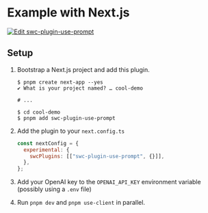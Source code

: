 # Example with Next.js

[![Edit swc-plugin-use-prompt](https://codesandbox.io/static/img/play-codesandbox.svg)](https://codesandbox.io/p/devbox/swc-plugin-use-prompt-m73dsf?embed=1)

## Setup

1. Bootstrap a Next.js project and add this plugin.

   ```console
   $ pnpm create next-app --yes
   ✔ What is your project named? … cool-demo

   # ...

   $ cd cool-demo
   $ pnpm add swc-plugin-use-prompt
   ```

2. Add the plugin to your `next.config.ts`
   ```js
   const nextConfig = {
     experimental: {
       swcPlugins: [["swc-plugin-use-prompt", {}]],
     },
   };
   ```
3. Add your OpenAI key to the `OPENAI_API_KEY` environment variable (possibly using a `.env` file)
4. Run `pnpm dev` and `pnpm use-client` in parallel.
